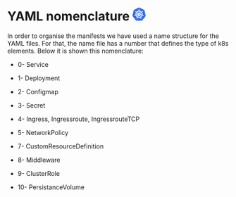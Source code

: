 # YAML nomenclature <img src="../pictures/img-buildkite/Kubernetes.png" width="30" height="30" alt="kubernetes"/>

In order to organise the manifests we have used a name structure for the YAML files. For that, the name file has a number that defines the type of k8s elements. Below it is shown this nomenclature:

  - 0- Service

  - 1- Deployment
  
  - 2- Configmap
  
  - 3- Secret
  
  - 4- Ingress, Ingressroute, IngressrouteTCP
  
  - 5- NetworkPolicy

  - 7- CustomResourceDefinition
  
  - 8- Middleware
  
  - 9- ClusterRole
  
  - 10- PersistanceVolume